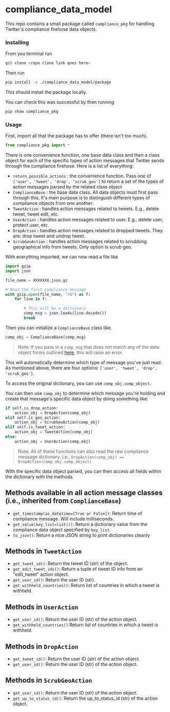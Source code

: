 # compliance_data_model

This repo contains a small package called `compliance_pkg` for handling Twitter's compliance firehose data objects.

### Installing
From you terminal run
```sh
git clone <repo clone link goes here>
```

Then run
```sh
pip install -e ./compliance_data_model/package
```

This should install the package locally.

You can check this was successful by then running
```sh
pip show compliance_pkg
```

### Usage

First, import all that the package has to offer (there isn't too much).
```python
from compliance_pkg import *
```

There is one convenience function, one base data class and then a class object for each of the specific types of action messages that Twitter sends through the compliance firehose. Here is a list of everything:
- `return_possible_actions` : the convenience function. Pass one of `['user', 'tweet', 'drop', 'scrub_geo']` to return a set of the types of action messages parsed by the related class object
- `ComplianceBase` : the base data class. All data objects must first pass through this. It's main purpose is to distinguish different types of compliance objects from one another.
- `TweetAction` : handles action messages related to tweets. E.g., delete tweet, tweet edit, etc.
- `UserAction` : handles action messages related to user. E.g., delete user, protect user, etc.
- `DropAction` : handles action messages related to dropped tweets. They are: drop tweet and undrop tweet.
- `ScrubGeoAction` : handles action messages related to scrubbing geographical info from tweets. Only option is scrub geo.

With everything imported, we can now read a file like

```py
import gzip
import json

file_name = XXXXXXX.json.gz

# Read the first compliance message
with gzip.open(file_name, "rb") as f:
    for line in f:

        # This will be a dictionary
        comp_msg = json.loads(line.decode())
        break
```

Then you can initialize a `ComplianceBase` class like.

```py
comp_obj = ComplianceBase(comp_msg)
```
> Note: If you pass in a `comp_msg` that does not match any of the data object forms outlined [here](https://developer.twitter.com/en/docs/twitter-api/enterprise/compliance-firehose-api/guides/compliance-data-objects), this will raise an error.

This will automatically determine which type of message you've just read. As mentioned above, there are four options: `['user', 'tweet', 'drop', 'scrub_geo']`.

To access the original dictionary, you can use `comp_obj.comp_object`.

You can then use `comp_obj` to determine which message you're holding and create that message's specific data object by doing something like:

```py
if self.is_drop_action:
    action_obj = DropAction(comp_obj)
elif self.is_geo_action:
    action_obj = ScrubGeoAction(comp_obj)
elif self.is_tweet_action:
    action_obj = TweetAction(comp_obj)
else:
    action_obj = UserAction(comp_obj)
```
> Note: All of these functions can also read the raw compliance message dictionary. I.e., `DropAction(comp_obj) == DropAction(comp_obj.comp_object)`

With the specific data object parsed, you can then access all fields within the dictionary with the methods.

## Methods available in all action message classes (i.e., inherited from `ComplianceBase`)

- `get_timestamp(as_datetime=[True or False])`: Return time of compliance message. Will include milliseconds.
- `get_value(key_list=list())`: Return a dictionary value from the compliance data object specified by `key_list`. 
- `to_json()`: Return a nice JSON string to print dictionaries cleanly

## Methods in `TweetAction`

- `get_tweet_id()`: Return the tweet ID (str) of the object.
- `get_edit_tweet_ids()`: Return a tuple of tweet ID info from an "edit_tweet" action object.
- `get_user_id()`: Return the user ID (str).
- `get_withheld_countries()`: Return list of countries in which a tweet is withheld.

## Methods in `UserAction`

- `get_user_id()`: Return the user ID (str) of the action object.
- `get_withheld_countries()`:Return list of countries in which a tweet is withheld.

## Methods in `DropAction`

- `get_tweet_id()`: Return the user ID (str) of the action object.
- `get_user_id()`: Return the user ID (str) of the action object.

## Methods in `ScrubGeoAction`

- `get_user_id()`: Return the user ID (str) of the action object.
- `get_up_to_status_id()`: Return the up_to_status_id (str) of the action object.